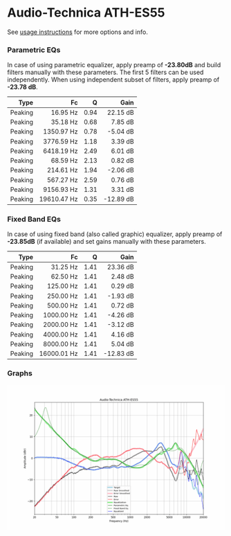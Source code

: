 # Audio-Technica ATH-ES55
See [usage instructions](https://github.com/jaakkopasanen/AutoEq#usage) for more options and info.

### Parametric EQs
In case of using parametric equalizer, apply preamp of **-23.80dB** and build filters manually
with these parameters. The first 5 filters can be used independently.
When using independent subset of filters, apply preamp of **-23.78 dB**.

| Type    | Fc          |    Q | Gain      |
|--------:|------------:|-----:|----------:|
| Peaking | 16.95 Hz    | 0.94 | 22.15 dB  |
| Peaking | 35.18 Hz    | 0.68 | 7.85 dB   |
| Peaking | 1350.97 Hz  | 0.78 | -5.04 dB  |
| Peaking | 3776.59 Hz  | 1.18 | 3.39 dB   |
| Peaking | 6418.19 Hz  | 2.49 | 6.01 dB   |
| Peaking | 68.59 Hz    | 2.13 | 0.82 dB   |
| Peaking | 214.61 Hz   | 1.94 | -2.06 dB  |
| Peaking | 567.27 Hz   | 2.59 | 0.76 dB   |
| Peaking | 9156.93 Hz  | 1.31 | 3.31 dB   |
| Peaking | 19610.47 Hz | 0.35 | -12.89 dB |

### Fixed Band EQs
In case of using fixed band (also called graphic) equalizer, apply preamp of **-23.85dB**
(if available) and set gains manually with these parameters.

| Type    | Fc          |    Q | Gain      |
|--------:|------------:|-----:|----------:|
| Peaking | 31.25 Hz    | 1.41 | 23.36 dB  |
| Peaking | 62.50 Hz    | 1.41 | 2.48 dB   |
| Peaking | 125.00 Hz   | 1.41 | 0.29 dB   |
| Peaking | 250.00 Hz   | 1.41 | -1.93 dB  |
| Peaking | 500.00 Hz   | 1.41 | 0.72 dB   |
| Peaking | 1000.00 Hz  | 1.41 | -4.26 dB  |
| Peaking | 2000.00 Hz  | 1.41 | -3.12 dB  |
| Peaking | 4000.00 Hz  | 1.41 | 4.16 dB   |
| Peaking | 8000.00 Hz  | 1.41 | 5.04 dB   |
| Peaking | 16000.01 Hz | 1.41 | -12.83 dB |

### Graphs
![](./Audio-Technica%20ATH-ES55.png)
